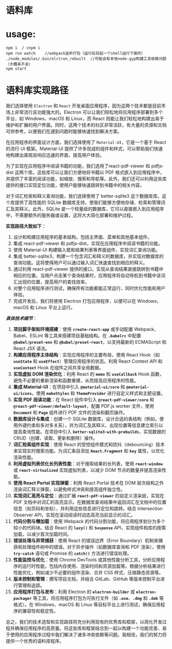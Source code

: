 # 语料库

# usage:
```shell
npm i  / cnpm i 
npm run watch    //webpack监听打包（运行后另起一个shell运行下面的）
./node_modules/.bin/elctron_rebuilt  //可能会有本地node-gyp构建工具依赖问题（大概率不会）
npm start
```


# 语料库实现路径

我们选择使用 `Electron` 和 `React` 开发桌面应用程序，因为这两个技术都是目前市场上非常流行且功能强大的。Electron 可以让我们轻松地将应用程序部署到多个平台，如 Windows、macOS 和 Linux，而 React 则能让我们轻松地构建出易于维护和扩展的用户界面。同时，这两个技术的社区非常活跃，有大量的资源和文档可供参考，以便我们在遇到问题时能够快速找到解决方案。

在应用程序的界面设计方面，我们选择使用了 `Material-UI`，它是一个基于 React 的流行 UI 框架。Material-UI 提供了许多现成的组件和样式，可以帮助我们快速地构建出美观且响应迅速的界面，提高用户体验。

为了实现在应用程序中阅读书籍的功能，我们选用了react-pdf-viewer 和 pdfjs-dist 这两个库。这些库可以让我们方便地将书籍以 PDF 格式嵌入到应用程序中，并提供了丰富的阅读功能，如缩放、搜索和导航等。此外，我们还可以利用这些库提供的接口实现定位功能，使用户能够快速跳转到书籍中的相关内容。

对于词汇检索和释义查询功能，我们选择使用了 better-sqlite3 这个数据库库。这个库提供了高性能的 SQLite 数据库支持，使我们能够方便地存储、检索和管理词汇及其释义。此外，SQLite 是一个轻量级的数据库，它可以直接嵌入到应用程序中，不需要额外的服务器或设置，这将大大简化部署和维护过程。

**实现路径大致如下**：

1. 设计和构建应用程序的基本结构，包括主界面、菜单和其他基本组件。
2. 集成 react-pdf-viewer 和 pdfjs-dist，实现在应用程序中阅读书籍的功能。
3. 使用 Material-UI 构建输入框和结果列表等界面组件，实现词汇查询功能。
4. 集成 better-sqlite3，构建一个包含词汇和释义的数据库，并实现对数据库的查询功能。这将使得用户可以通过输入词汇快速查找到相应的释义。
5. 通过利用 react-pdf-viewer 提供的接口，实现从查询结果直接跳转到书籍中相应的位置。当用户点击某个查询结果时，应用程序将自动导航到书籍中该词汇出现的位置，提高用户的查找效率。
6. 对整个应用程序进行测试，确保所有功能都能正常运行，同时优化性能和用户体验。
7. 完成开发后，我们将使用 Electron 打包应用程序，以便可以在 Windows、macOS 和 Linux 平台上运行。

***具体技术细节***：

1. **项目脚手架和环境搭建**：使用 **`create-react-app`** 或手动配置 Webpack、Babel、ESLint 等工具来搭建项目基础结构。在 **`.babelrc`** 中配置 **`@babel/preset-env`** 和 **`@babel/preset-react`**，以支持最新的 ECMAScript 和 React JSX 语法。
2. **构建应用程序主体结构**：实现应用程序的主要布局，使用 React Hook（如 **`useState`** 和 **`useEffect`**）管理应用程序的状态。利用 React Context API 和 **`useContext`** Hook 在组件之间共享全局数据。
3. **实现虚拟 DOM 渲染优化**：利用 React 的 **`memo`** 和 **`useCallback`** Hook 函数，避免不必要的重新渲染和函数重建，从而提高应用程序的性能。
4. **集成 Material-UI**：在项目中引入 **`@material-ui/core`** 和 **`@material-ui/icons`**，使用 **`makeStyles`** 和 **`ThemeProvider`** 进行自定义样式和主题设置。
5. **实现 PDF 阅读功能**：在 React 组件中引入 **`@react-pdf-viewer/core`** 和 **`@react-pdf-viewer/default-layout`**，配置 PDF.js worker 文件，使用 **`Document`** 和 **`Page`** 组件进行 PDF 文件的渲染和翻页操作。
6. **数据库设计与集成**：创建一个 SQLite 数据库，设计合适的表结构（例如，使用外键约束和多对多关系），并为词汇及其释义、出现位置等信息建立索引以提高查询性能。在项目中引入 **`better-sqlite3-with-prebuilds`**，实现数据的 CRUD（创建、读取、更新和删除）操作。
7. **词汇检索组件实现**：使用 React 的受控组件模式和防抖（debouncing）技术来实现实时搜索功能。为词汇条目添加 **`React.Fragment`** 和 **`key`** 属性，以优化渲染性能。
8. **利用虚拟列表优化长列表性能**：对于搜索结果的长列表，使用 **`react-window`** 或 **`react-virtualized`** 实现虚拟列表，以减少 DOM 节点的数量并提高渲染性能。
9. **使用 React Portal 实现弹窗**：利用 React Portal 技术在 DOM 层次结构之外渲染词汇释义弹窗，以避免样式冲突和提高组件独立性。
10. **实现词汇高亮与定位**：通过扩展 **`react-pdf-viewer`** 的自定义渲染层，实现在 PDF 文档中对词汇的高亮显示。在数据库查询结果中返回词汇在文档中的位置信息（如页码和坐标），并利用这些信息进行定位和跳转。结合 Intersection Observer API，实现在滚动阅读时动态高亮当前显示的词汇。
11. **代码分割与懒加载**：使用 Webpack 的代码分割功能，将应用程序划分为多个较小的代码块。结合 React 的 **`lazy()`** 和 **`Suspense`** API，实现组件和库的按需加载，以减少首次加载时间。
12. **错误处理与异常捕获**：使用 React 的错误边界（Error Boundary）机制来捕获和处理组件树中的错误。对于异步操作（如数据库查询和 PDF 渲染），使用 **`try-catch`** 语句或 Promise 的 **`catch()`** 方法进行错误处理。
13. **性能监控与优化**：使用 Chrome DevTools 或其他性能分析工具，分析应用程序的运行时性能，包括内存使用、渲染时间和资源加载等。根据分析结果进行性能优化，例如减少不必要的组件渲染、合并 CSS 样式、压缩静态资源等。
14. **版本控制和管理**：撰写项目文档，并结合 GitLab、GitHub 等版本控制平台进行管理和追踪。
15. **应用程序打包与发布**：利用 Electron 的 **`electron-builder`** 或 **`electron-packager`** 等工具，将应用程序打包为可执行文件（如 **`.exe`**、**`.dmg`** 和 **`.deb`** 等格式）。在 Windows、macOS 和 Linux 等目标平台上进行测试，确保应用程序的兼容性和稳定性。

总之，我们的技术选型和实现路径将充分利用现有的优秀库和框架，以简化开发过程并确保应用程序的高质量。将这些库和框架结合到一起以构建一个功能完善、易于使用的应用程序过程中我们解决了诸多冲突依赖等问题。我相信，我们的努力将提供一个优秀的语料库程序。


